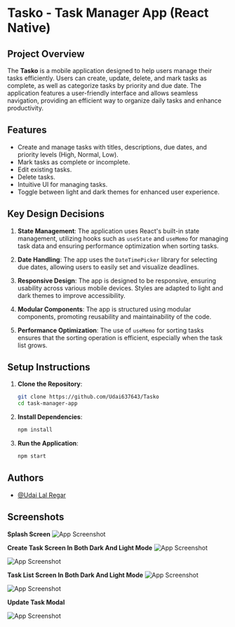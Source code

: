 
# Tasko - Task Manager App (React Native)

## Project Overview

The **Tasko** is a mobile application designed to help users manage their tasks efficiently. Users can create, update, delete, and mark tasks as complete, as well as categorize tasks by priority and due date. The application features a user-friendly interface and allows seamless navigation, providing an efficient way to organize daily tasks and enhance productivity.

## Features

- Create and manage tasks with titles, descriptions, due dates, and priority levels (High, Normal, Low).
- Mark tasks as complete or incomplete.
- Edit existing tasks.
- Delete tasks.
- Intuitive UI for managing tasks.
- Toggle between light and dark themes for enhanced user experience.

## Key Design Decisions

1. **State Management**: The application uses React's built-in state management, utilizing hooks such as `useState` and `useMemo` for managing task data and ensuring performance optimization when sorting tasks.

2. **Date Handling**: The app uses the `DateTimePicker` library for selecting due dates, allowing users to easily set and visualize deadlines.

3. **Responsive Design**: The app is designed to be responsive, ensuring usability across various mobile devices. Styles are adapted to light and dark themes to improve accessibility.

4. **Modular Components**: The app is structured using modular components, promoting reusability and maintainability of the code.

5. **Performance Optimization**: The use of `useMemo` for sorting tasks ensures that the sorting operation is efficient, especially when the task list grows.


## Setup Instructions

1. **Clone the Repository**:
   ```bash
   git clone https://github.com/Udai637643/Tasko
   cd task-manager-app

2. **Install Dependencies**:
   ```bash
   npm install

3. **Run the Application**:
    ```bash
   npm start
## Authors

- [@Udai Lal Regar](https://github.com/Udai637643)


## Screenshots

**Splash Screen**
![App Screenshot](./assets/tasksplash.jpg)

**Create Task Screen In Both Dark And Light Mode**
![App Screenshot](./assets/CreateDark.jpg)

![App Screenshot](./assets/CreateLight.jpg)

**Task List Screen In Both Dark And Light Mode**
![App Screenshot](./assets/TaskListdark.jpg)

![App Screenshot](./assets/tasklistlight.jpg)

**Update Task Modal**

![App Screenshot](./assets/update.jpg)

